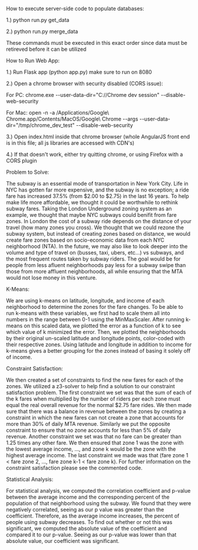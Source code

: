How to execute server-side code to populate databases:
  
  1.) python run.py get_data
  
  2.) python run.py merge_data
  
  These commands must be executed in this exact order since data must be retireved before it can be utilized 

How to Run Web App:

  1.) Run Flask app (python app.py) make sure to run on 8080
  
  2.) Open a chrome browser with security disabled (CORS issue):

  For PC: chrome.exe --user-data-dir="C://Chrome dev session" --disable-web-security
  
  For Mac: open -n -a /Applications/Google\ Chrome.app/Contents/MacOS/Google\ Chrome --args --user-data-dir="/tmp/chrome_dev_test" --disable-web-security

  3.) Open index.html inside that chrome browser (whole AngularJS front end is in this file; all js libraries are accessed with CDN's)  
  
  4.) If that doesn't work, either try quitting chrome, or using Firefox with a CORS plugin

  
Problem to Solve:
  
  The subway is an essential mode of transportation in New York City. Life in NYC has gotten far more expensive, and the subway is no exception; a ride fare has increased 37.5% (from $2.00 to $2.75) in the last 16 years. To help make life more affordable, we thought it could be worthwhile to rethink subway fares. Taking the London Underground zoning system as an example, we thought that maybe NYC subways could benifit from fare zones. In London the cost of a subway ride depends on the distance of your travel (how many zones you cross). We thought that we could rezone the subway system, but instead of creating zones based on distance, we would create fare zones based on socio-economic data from each NYC neighborhood (NTA). In the future, we may also like to look deeper into the volume and type of travel on (busses, taxi, ubers, etc...) vs subways, and the most frequent routes taken by subway riders. The goal would be for people from less afluent neighborhoods pay less for a subway swipe than those from more affluent neighborhoods, all while ensuring that the MTA would not lose money in this venture. 


K-Means:


  We are using k-means on latitude, longitude, and income of each neighborhood to determine the zones for the fare changes. To be able to run k-means with these variables, we first had to scale them all into numbers in the range between 0-1 using the MinMaxScaler. After running k-means on this scaled data, we plotted the error as a function of k to see which value of k minimized the error. Then, we plotted the neighborhoods by their original un-scaled latitude and longitude points, color-coded with their respective zones. Using latitude and longitude in addition to income for k-means gives a better grouping for the zones instead of basing it solely off of income. 


Constraint Satisfaction:


  We then created a set of constraints to find the new fares for each of the zones. We utilized a z3-solver to help find a solution to our constraint satisfaction problem. The first constraint we set was that the sum of each of the k fares when multiplied by the number of riders per each zone must equal the real overall revenue for the normal $2.75 fare rides. We then made sure that there was a balance in revenue between the zones by creating a constraint in which the new fares can not create a zone that accounts for more than 30% of daily MTA revenue. Similarly we put the opposite constraint to ensure that no zone accounts for less than 5% of daily revenue. Another constraint we set was that no fare can be greater than 1.25 times any other fare. We then ensured that zone 1 was the zone with the lowest average income, …, and zone k would be the zone with the highest average income. The last constraint we made was that (fare zone 1 < fare zone 2, …, fare zone k-1 < fare zone k). For further information on the constraint satisfaction please see the commented code. 

Statistical Analysis:


  For statistical analysis, we computed the correlation coefficient and p-value between the average income and the corresponding percent of the population of that neighborhood using the subway. We found that they were negatively correlated, seeing as our p value was greater than the coefficient. Therefore, as the average income increases, the percent of people using subway decreases. To find out whether or not this was significant, we computed the absolute value of the coefficient and compared it to our p-value. Seeing as our p-value was lower than that absolute value, our coefficient was significant. 
  
